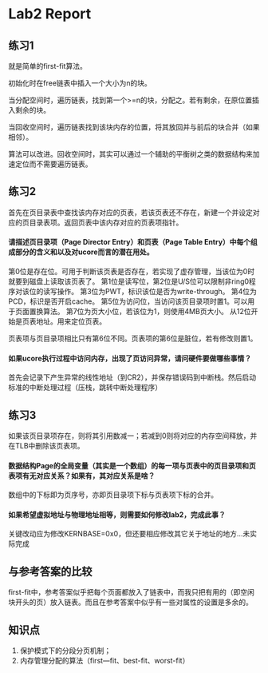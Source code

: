 # Lab2 Report

## 练习1

就是简单的first-fit算法。

初始化时在free链表中插入一个大小为n的块。

当分配空间时，遍历链表，找到第一个>=n的块，分配之。若有剩余，在原位置插入剩余的块。

当回收空间时，遍历链表找到该块内存的位置，将其放回并与前后的块合并（如果相邻）。

算法可以改进。回收空间时，其实可以通过一个辅助的平衡树之类的数据结构来加速定位而不需要遍历链表。

## 练习2

首先在页目录表中查找该内存对应的页表，若该页表还不存在，新建一个并设定对应的页目录表项。返回页表中该内存对应的页表项指针。

#### 请描述页目录项（Page Director Entry）和页表（Page Table Entry）中每个组成部分的含义和以及对ucore而言的潜在用处。

第0位是存在位。可用于判断该页表是否存在，若实现了虚存管理，当该位为0时就要到磁盘上读取该页表了。
第1位是读写位，第2位是U/S位可以限制非ring0程序对该位的读写操作。
第3位为PWT，标识该位是否为write-through。
第4位为PCD，标识是否开启cache。
第5位为访问位，当访问该页目录项时置1。可以用于页面置换算法。
第7位为页大小位，若该位为1，则使用4MB页大小。
从12位开始是页表地址。用来定位页表。

页表项与页目录项相比只有第6位不同。页表项的第6位是脏位，若有修改则置1。

#### 如果ucore执行过程中访问内存，出现了页访问异常，请问硬件要做哪些事情？

首先会记录下产生异常的线性地址（到CR2），并保存错误码到中断栈。然后启动标准的中断处理过程（压栈，跳转中断处理程序）

## 练习3

如果该页目录项存在，则将其引用数减一；若减到0则将对应的内存空间释放，并在TLB中删除该页表项。

#### 数据结构Page的全局变量（其实是一个数组）的每一项与页表中的页目录项和页表项有无对应关系？如果有，其对应关系是啥？

数组中的下标即为页序号，亦即页目录项下标与页表项下标的合并。

#### 如果希望虚拟地址与物理地址相等，则需要如何修改lab2，完成此事？

关键改动应为修改KERNBASE=0x0，但还要相应修改其它关于地址的地方...未实际完成

## 与参考答案的比较

first-fit中，参考答案似乎把每个页面都放入了链表中，而我只把有用的（即空闲块开头的页）放入链表。而且在参考答案中似乎有一些对属性的设置是多余的。

## 知识点

1. 保护模式下的分段分页机制；
2. 内存管理分配的算法（first—fit、best-fit、worst-fit）